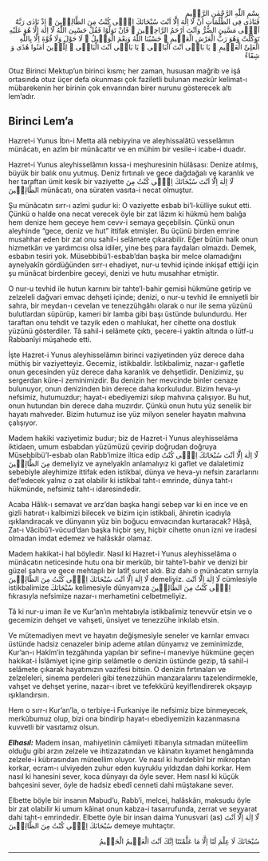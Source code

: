 <p class="arabic" dir="rtl">بِسْمِ اللّٰهِ الرَّحْمٰنِ الرَّحٖيمِ<br/>فَنَادٰى فِى الظُّلُمَاتِ اَنْ لَٓا اِلٰهَ اِلَّٓا اَنْتَ سُبْحَانَكَ اِنّٖى كُنْتُ مِنَ الظَّالِمٖينَ ۞ اِذْ نَادٰى رَبَّهُٓ اَنّٖى مَسَّنِىَ الضُّرُّ وَاَنْتَ اَرْحَمُ الرَّاحِمٖينَ ۞ فَاِنْ تَوَلَّوْا فَقُلْ حَسْبِىَ اللّٰهُ لَٓا اِلٰهَ اِلَّا هُوَ عَلَيْهِ تَوَكَّلْتُ وَهُوَ رَبُّ الْعَرْشِ الْعَظٖيمِ ۞ حَسْبُنَا اللّٰهُ وَنِعْمَ الْوَكٖيلُ ۞ لَا حَوْلَ وَلَا قُوَّةَ اِلَّا بِاللّٰهِ الْعَلِىِّ الْعَظٖيمِ ۞ يَا بَاقٖى اَنْتَ الْبَاقٖى ۞ يَا بَاقٖى اَنْتَ الْبَاقٖى ۞ لِلَّذٖينَ اٰمَنُوا هُدًى وَ شِفَٓاءٌ</p>

Otuz Birinci Mektup’un birinci kısmı; her zaman, hususan mağrib ve işâ ortasında otuz üçer defa okunması çok faziletli bulunan mezkûr kelimat-ı mübarekenin her birinin çok envarından birer nurunu gösterecek altı lem’adır.

## Birinci Lem’a
Hazret-i Yunus İbn-i Metta alâ nebiyyina ve aleyhissalâtü vesselâmın münâcatı, en azîm bir münâcattır ve en mühim bir vesile-i icabe-i duadır.

Hazret-i Yunus aleyhisselâmın kıssa-i meşhuresinin hülâsası: Denize atılmış, büyük bir balık onu yutmuş. Deniz fırtınalı ve gece dağdağalı ve karanlık ve her taraftan ümit kesik bir vaziyette <span class="arabic" dir="rtl">لَٓا اِلٰهَ اِلَّٓا اَنْتَ سُبْحَانَكَ اِنّٖى كُنْتُ مِنَ الظَّالِمٖينَ</span> münâcatı, ona süraten vasıta-i necat olmuştur.

Şu münâcatın sırr-ı azîmi şudur ki: O vaziyette esbab bi’l-külliye sukut etti. Çünkü o halde ona necat verecek öyle bir zat lâzım ki hükmü hem balığa hem denize hem geceye hem cevv-i semaya geçebilsin. Çünkü onun aleyhinde “gece, deniz ve hut” ittifak etmişler. Bu üçünü birden emrine musahhar eden bir zat onu sahil-i selâmete çıkarabilir. Eğer bütün halk onun hizmetkârı ve yardımcısı olsa idiler, yine beş para faydaları olmazdı. Demek, esbabın tesiri yok. Müsebbibü’l-esbab’dan başka bir melce olamadığını aynelyakîn gördüğünden sırr-ı ehadiyet, nur-u tevhid içinde inkişaf ettiği için şu münâcat birdenbire geceyi, denizi ve hutu musahhar etmiştir.

O nur-u tevhid ile hutun karnını bir tahte’l-bahir gemisi hükmüne getirip ve zelzeleli dağvari emvac dehşeti içinde; denizi, o nur-u tevhid ile emniyetli bir sahra, bir meydan-ı cevelan ve tenezzühgâhı olarak o nur ile sema yüzünü bulutlardan süpürüp, kameri bir lamba gibi başı üstünde bulundurdu. Her taraftan onu tehdit ve tazyik eden o mahlukat, her cihette ona dostluk yüzünü gösterdiler. Tâ sahil-i selâmete çıktı, şecere-i yaktîn altında o lütf-u Rabbanîyi müşahede etti.

İşte Hazret-i Yunus aleyhisselâmın birinci vaziyetinden yüz derece daha müthiş bir vaziyetteyiz. Gecemiz, istikbaldir. İstikbalimiz, nazar-ı gafletle onun gecesinden yüz derece daha karanlık ve dehşetlidir. Denizimiz, şu sergerdan küre-i zeminimizdir. Bu denizin her mevcinde binler cenaze bulunuyor, onun denizinden bin derece daha korkuludur. Bizim heva-yı nefsimiz, hutumuzdur; hayat-ı ebediyemizi sıkıp mahvına çalışıyor. Bu hut, onun hutundan bin derece daha muzırdır. Çünkü onun hutu yüz senelik bir hayatı mahveder. Bizim hutumuz ise yüz milyon seneler hayatın mahvına çalışıyor.

Madem hakiki vaziyetimiz budur; biz de Hazret-i Yunus aleyhisselâma iktidaen, umum esbabdan yüzümüzü çevirip doğrudan doğruya Müsebbibü’l-esbab olan Rabb’imize iltica edip <span class="arabic" dir="rtl">لَٓا اِلٰهَ اِلَّٓا اَنْتَ سُبْحَانَكَ اِنّٖى كُنْتُ مِنَ الظَّالِمٖينَ</span> demeliyiz ve aynelyakîn anlamalıyız ki gaflet ve dalaletimiz sebebiyle aleyhimize ittifak eden istikbal, dünya ve heva-yı nefsin zararlarını def’edecek yalnız o zat olabilir ki istikbal taht-ı emrinde, dünya taht-ı hükmünde, nefsimiz taht-ı idaresindedir.

Acaba Hâlık-ı semavat ve arz’dan başka hangi sebep var ki en ince ve en gizli hatırat-ı kalbimizi bilecek ve bizim için istikbali, âhiretin icadıyla ışıklandıracak ve dünyanın yüz bin boğucu emvacından kurtaracak? Hâşâ, Zat-ı Vâcibü’l-vücud’dan başka hiçbir şey, hiçbir cihette onun izni ve iradesi olmadan imdat edemez ve halâskâr olamaz.

Madem hakikat-i hal böyledir. Nasıl ki Hazret-i Yunus aleyhisselâma o münâcatın neticesinde hutu ona bir merkûb, bir tahte’l-bahir ve denizi bir güzel sahra ve gece mehtaplı bir latîf suret aldı. Biz dahi o münâcatın sırrıyla <span class="arabic" dir="rtl">لَٓا اِلٰهَ اِلَّٓا اَنْتَ سُبْحَانَكَ اِنّٖى كُنْتُ مِنَ الظَّالِمٖينَ</span> demeliyiz. <span class="arabic" dir="rtl">لَٓا اِلٰهَ اِلَّٓا اَنْتَ</span> cümlesiyle istikbalimize <span class="arabic" dir="rtl">سُبْحَانَكَ</span> kelimesiyle dünyamıza <span class="arabic" dir="rtl">اِنّٖى كُنْتُ مِنَ الظَّالِمٖينَ</span> fıkrasıyla nefsimize nazar-ı merhametini celbetmeliyiz.

Tâ ki nur-u iman ile ve Kur’an’ın mehtabıyla istikbalimiz tenevvür etsin ve o gecemizin dehşet ve vahşeti, ünsiyet ve tenezzühe inkılab etsin.

Ve mütemadiyen mevt ve hayatın değişmesiyle seneler ve karnlar emvacı üstünde hadsiz cenazeler binip ademe atılan dünyamız ve zeminimizde, Kur’an-ı Hakîm’in tezgâhında yapılan bir sefine-i maneviye hükmüne geçen hakikat-i İslâmiyet içine girip selâmetle o denizin üstünde gezip, tâ sahil-i selâmete çıkarak hayatımızın vazifesi bitsin. O denizin fırtınaları ve zelzeleleri, sinema perdeleri gibi tenezzühün manzaralarını tazelendirmekle, vahşet ve dehşet yerine, nazar-ı ibret ve tefekkürü keyiflendirerek okşayıp ışıklandırsın.

Hem o sırr-ı Kur’an’la, o terbiye-i Furkaniye ile nefsimiz bize binmeyecek, merkûbumuz olup, bizi ona bindirip hayat-ı ebediyemizin kazanmasına kuvvetli bir vasıtamız olsun.

***Elhasıl:*** Madem insan, mahiyetinin câmiiyeti itibarıyla sıtmadan müteellim olduğu gibi arzın zelzele ve ihtizazatından ve kâinatın kıyamet hengâmında zelzele-i kübrasından müteellim oluyor. Ve nasıl ki hurdebînî bir mikroptan korkar, ecram-ı ulviyeden zuhur eden kuyruklu yıldızdan dahi korkar. Hem nasıl ki hanesini sever, koca dünyayı da öyle sever. Hem nasıl ki küçük bahçesini sever, öyle de hadsiz ebedî cenneti dahi müştakane sever.

Elbette böyle bir insanın Mabud’u, Rabb’i, melcei, halâskârı, maksudu öyle bir zat olabilir ki umum kâinat onun kabza-i tasarrufunda, zerrat ve seyyarat dahi taht-ı emrindedir. Elbette öyle bir insan daima Yunusvari (as) <span class="arabic" dir="rtl">لَٓا اِلٰهَ اِلَّٓا اَنْتَ سُبْحَانَكَ اِنّٖى كُنْتُ مِنَ الظَّالِمٖينَ</span> demeye muhtaçtır.

<p class="arabic" dir="rtl">سُبْحَانَكَ لَا عِلْمَ لَنَٓا اِلَّا مَا عَلَّمْتَنَٓا اِنَّكَ اَنْتَ الْعَلٖيمُ الْحَكٖيمُ</p>

***

